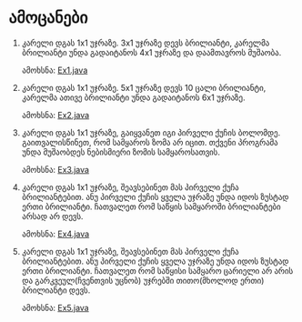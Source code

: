 # ამოცანები

1. კარელი დგას 1x1 უჯრაზე. 3x1 უჯრაზე დევს ბრილიანტი, კარელმა ბრილიანტი უნდა გადაიტანოს 4x1 უჯრაზე და დაამთავროს მუშაობა.

    ამოხსნა: [Ex1.java](Ex1.java)

2. კარელი დგას 1x1 უჯრაზე. 5x1 უჯრაზე დევს 10 ცალი ბრილიანტი, კარელმა ათივე ბრილიანტი უნდა გადაიტანოს 6x1 უჯრაზე.

    ამოხსნა: [Ex2.java](Ex2.java)

3. კარელი დგას 1x1 უჯრაზე, გაიყვანეთ იგი პირველი ქუჩის ბოლომდე. გაითვალისწინეთ, რომ სამყაროს ზომა არ იცით. თქვენი პროგრამა უნდა მუშაობდეს ნებისმიერი ზომის სამყაროსათვის.

    ამოხსნა: [Ex3.java](Ex3.java)

4. კარელი დგას 1x1 უჯრაზე, შეავსებინეთ მას პირველი ქუჩა ბრილიანტებით. ანუ პირველი ქუჩის ყველა უჯრაზე უნდა იდოს ზუსტად ერთი ბრილიანტი. ჩათვალეთ რომ საწყის სამყაროში ბრილიანტები არსად არ დევს.

    ამოხსნა: [Ex4.java](Ex4.java)

5. კარელი დგას 1x1 უჯრაზე, შეავსებინეთ მას პირველი ქუჩა ბრილიანტებით. ანუ პირველი ქუჩის ყველა უჯრაზე უნდა იდოს ზუსტად ერთი ბრილიანტი. ჩათვალეთ რომ საწყისი სამყარო ცარიელი არ არის და გარკვეულ(ჩვენთვის უცნობ) უჯრებში თითო(მხოლოდ ერთი) ბრილიანტი დევს.

    ამოხსნა: [Ex5.java](Ex5.java)
